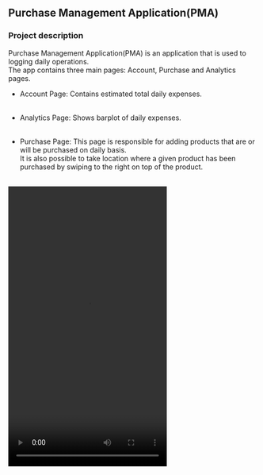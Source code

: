 ## Purchase Management Application(PMA)
### Project description
Purchase Management Application(PMA) is an application that is used to logging daily operations.</br>
The app contains three main pages: Account, Purchase and Analytics pages.
- Account Page: Contains estimated total daily expenses.</br></br>

- Analytics Page: Shows barplot of daily expenses.</br></br>

- Purchase Page: This page is responsible for adding products that are or will be purchased on daily basis.</br>
It is also possible to take location where a given product has been purchased by swiping to the right on top of the product.
</br></br>

<video width="320" height="564" controls>
  <source src="images/purchase.mp4" type="video/mp4">
</video>
